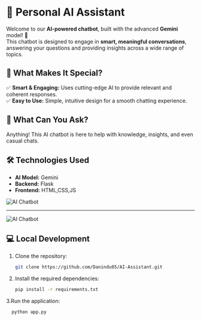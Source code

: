 # 🤖 Personal AI Assistant  

Welcome to our **AI-powered chatbot**, built with the advanced **Gemini** model! 🚀  
This chatbot is designed to engage in **smart, meaningful conversations**, answering your questions and providing insights across a wide range of topics.

## 🌟 What Makes It Special?  

✅ **Smart & Engaging:** Uses cutting-edge AI to provide relevant and coherent responses.  
✅ **Easy to Use:** Simple, intuitive design for a smooth chatting experience.  


## 🤔 What Can You Ask?  

Anything! This AI chatbot is here to help with knowledge, insights, and even casual chats.  

## 🛠️ Technologies Used  

- **AI Model:** Gemini 
- **Backend:** Flask  
- **Frontend:** HTML,CSS,JS

![AI Chatbot](https://github.com/user-attachments/assets/3ceed8ad-ab47-4221-870b-94dfe3fcdb07) 



---



![AI Chatbot](https://github.com/user-attachments/assets/3889e705-87a4-45ce-92d6-4cfcf5032827)


## 💻 Local Development  
1. Clone the repository:
   ```sh
   git clone https://github.com/Danindu05/AI-Assistant.git
2. Install the required dependencies:
   ```sh
   pip install -r requirements.txt
 3.Run the application:
 ```sh
   python app.py
 
